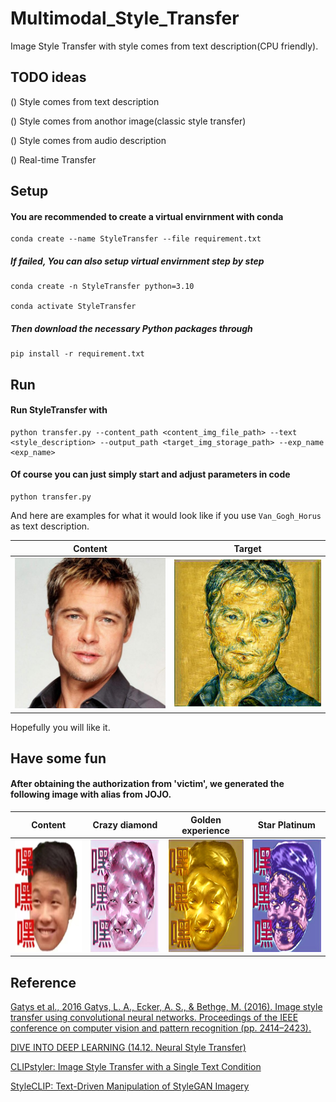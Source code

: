 # Multimodal_Style_Transfer
Image Style Transfer with style comes from text description(CPU friendly).

## TODO ideas

()  Style comes from text description

()  Style comes from anothor image(classic style transfer)

()  Style comes from audio description

()  Real-time Transfer

## Setup

#### You are recommended to create a virtual envirnment with conda

```shell script
conda create --name StyleTransfer --file requirement.txt
```

##### If failed, You can also setup virtual envirnment step by step

```shell script
conda create -n StyleTransfer python=3.10

conda activate StyleTransfer
```

##### Then download the necessary Python packages through

```shell script
pip install -r requirement.txt
```

## Run

#### Run StyleTransfer with

```shell script
python transfer.py --content_path <content_img_file_path> --text <style_description> --output_path <target_img_storage_path> --exp_name <exp_name>
```

#### Of course you can just simply start and adjust parameters in code

```
python transfer.py
```

And here are examples for what it would look like if you use `Van_Gogh_Horus` as text description.

Content          |  Target
:-------------------------:|:-------------------------:
![](./data/face2.jpeg)  |  ![](./outputs/test/Van_Gogh_Horus_face2_exp1.jpg)

Hopefully you will like it.



## Have some fun

#### After obtaining the authorization from 'victim', we generated the following image with alias from JOJO.

|   Content     |   Crazy diamond   |   Golden experience   |   Star Platinum   |
:---------------:|:-------------------:|:-----------------------:|:-------------------:
<img src="./data/head.jpg" width = "180" height = "180"/>   |   <img src="./outputs/JOJO_special/Crazy_diamond_head_exp1.jpg" width = "180" height = "180"/>    |   <img src="./outputs/JOJO_special/Golden_experience_head_exp1.jpg" width = "180" height = "180"/>    |   <img src="./outputs/JOJO_special/Star_Platinum_head_exp1.jpg" width = "180" height = "180"/>

## Reference

[Gatys et al., 2016 Gatys, L. A., Ecker, A. S., & Bethge, M. (2016). Image style transfer using convolutional neural networks. Proceedings of the IEEE conference on computer vision and pattern recognition (pp. 2414–2423).](https://www.cv-foundation.org/openaccess/content_cvpr_2016/papers/Gatys_Image_Style_Transfer_CVPR_2016_paper.pdf)

[DIVE INTO DEEP LEARNING (14.12. Neural Style Transfer)](https://d2l.ai/chapter_computer-vision/neural-style.html)

[CLIPstyler: Image Style Transfer with a Single Text Condition](https://arxiv.org/abs/2112.00374)

[StyleCLIP: Text-Driven Manipulation of StyleGAN Imagery](https://arxiv.org/abs/2103.17249)